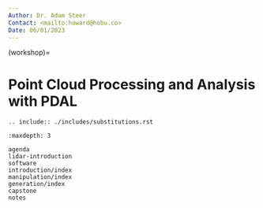 ```yaml
---
Author: Dr. Adam Steer
Contact: <mailto:howard@hobu.co>
Date: 06/01/2023
---
```


(workshop)=

# Point Cloud Processing and Analysis with PDAL

```{eval-rst}
.. include:: ./includes/substitutions.rst
```

```{toctree}
:maxdepth: 3

agenda
lidar-introduction
software
introduction/index
manipulation/index
generation/index
capstone
notes
```
